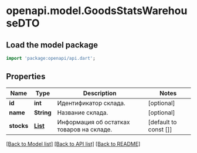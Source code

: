 # openapi.model.GoodsStatsWarehouseDTO

## Load the model package
```dart
import 'package:openapi/api.dart';
```

## Properties
Name | Type | Description | Notes
------------ | ------------- | ------------- | -------------
**id** | **int** | Идентификатор склада. | [optional] 
**name** | **String** | Название склада. | [optional] 
**stocks** | [**List<WarehouseStockDTO>**](WarehouseStockDTO.md) | Информация об остатках товаров на складе. | [default to const []]

[[Back to Model list]](../README.md#documentation-for-models) [[Back to API list]](../README.md#documentation-for-api-endpoints) [[Back to README]](../README.md)


